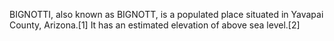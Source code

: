 BIGNOTTI, also known as BIGNOTT, is a populated place situated in Yavapai County, Arizona.[1] It has an estimated elevation of above sea level.[2]
